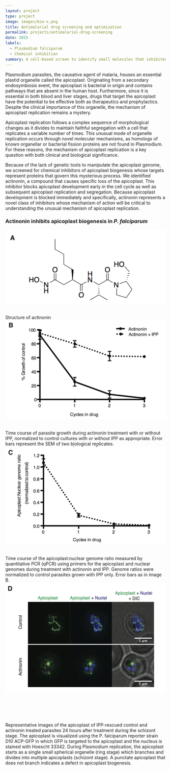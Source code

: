 ```yaml
---
layout: project
type: project
image: images/bio-x.png
title: Antimalarial drug screening and optimization
permalink: projects/antimalarial-drug-screening
date: 2015
labels:
  - Plasmodium falciparum
  - Chemical inhibition
summary: A cell-based screen to identify small molecules that inhibited Plasmodium falciparum plastid organelle biogenesis.
---
```


Plasmodium parasites, the causative agent of malaria, houses an essential plastid organelle called the apicoplast. Originating from a secondary endosymbiosis event, the apicoplast is bacterial in origin and contains pathways that are absent in the human host. Furthermore, since it is essential in both blood and liver stages, drugs that target the apicoplast have the potential to be effective both as therapeutics and prophylactics. Despite the clinical importance of this organelle, the mechanism of apicoplast replication remains a mystery.

Apicoplast replication follows a complex sequence of morphological changes as it divides to maintain faithful segregation with a cell that replicates a variable number of times. This unusual mode of organelle replication occurs through novel molecular mechanisms, as homologs of known organellar or bacterial fission proteins are not found in Plasmodium. For these reasons, the mechanism of apicoplast replication is a key question with both clinical and biological significance.

Because of the lack of genetic tools to manipulate the apicoplast genome, we screened for chemical inhibitors of apicoplast biogenesis whose targets represent proteins that govern this mysterious process. We identified actinonin, a compound that causes specific loss of the apicoplast. This inhibitor blocks apicoplast development early in the cell cycle as well as subsequent apicoplast replication and segregation. Because apicoplast development is blocked immediately and specifically, actinonin represents a novel class of inhibitors whose mechanism of action will be critical to understanding the unusual mechanism of apicoplast replication. 

### Actinonin inhibits apicoplast biogenesis in <em>P. falciparum</em>

<div class="ui segment">
  <img style="padding-bottom: 30px" class="ui image" src="../images/Figure-1a.png">
  <div class="ui bottom attached label">Structure of actinonin</div>
</div>

<div class="ui segment">
  <img style="padding-bottom: 30px" class="ui image" src="../images/Figure-1b.png">
  <div class="ui bottom attached label">Time course of parasite growth during actinonin treatment with or without IPP, normalized to control cultures with or without IPP as appropriate. Error bars represent the SEM of two biological replicates.</div>
</div>

<div class="ui segment">
  <img style="padding-bottom: 30px" class="ui image" src="../images/Figure-1c.png">
  <div class="ui bottom attached label">Time course of the apicoplast:nuclear genome ratio measured by quantitative PCR (qPCR) using primers for the apicoplast and nuclear genomes during treatment with actinonin and IPP. Genome ratios were normalized to control parasites grown with IPP only. Error bars as in image B.  </div>
</div>

<div class="ui segment">
  <img style="padding-bottom: 90px" class="ui image" src="../images/Figure-1d.png">
  <div  class="ui bottom attached label"> Representative images of the apicoplast of IPP-rescued control and actinonin treated parasites 24 hours after treatment during the schizont stage. The apicoplast is visualized using the P. falciparum reporter strain D10 ACP-GFP in which GFP is targeted to the apicoplast and the nucleus is stained with Hoescht 33342.  During Plasmodium replication, the apicoplast starts as a single small spherical organelle (ring stage) which branches and divides into multiple apicoplasts (schizont stage). A punctate apicoplast that does not branch indicates a defect in apicoplast biogenesis.</div>
</div>
